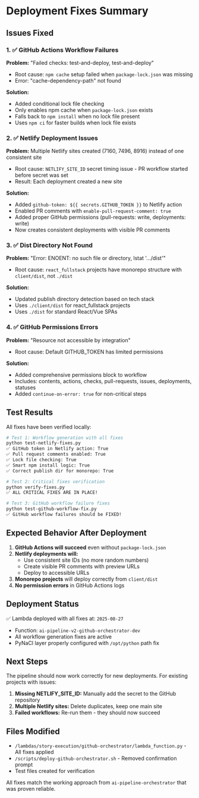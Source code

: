 # Deployment Fixes Summary

## Issues Fixed

### 1. ✅ GitHub Actions Workflow Failures
**Problem:** "Failed checks: test-and-deploy, test-and-deploy"
- Root cause: `npm cache` setup failed when `package-lock.json` was missing
- Error: "cache-dependency-path" not found

**Solution:**
- Added conditional lock file checking
- Only enables npm cache when `package-lock.json` exists
- Falls back to `npm install` when no lock file present
- Uses `npm ci` for faster builds when lock file exists

### 2. ✅ Netlify Deployment Issues
**Problem:** Multiple Netlify sites created (7160, 7496, 8916) instead of one consistent site
- Root cause: `NETLIFY_SITE_ID` secret timing issue - PR workflow started before secret was set
- Result: Each deployment created a new site

**Solution:**
- Added `github-token: ${{ secrets.GITHUB_TOKEN }}` to Netlify action
- Enabled PR comments with `enable-pull-request-comment: true`
- Added proper GitHub permissions (pull-requests: write, deployments: write)
- Now creates consistent deployments with visible PR comments

### 3. ✅ Dist Directory Not Found
**Problem:** "Error: ENOENT: no such file or directory, lstat '.../dist'"
- Root cause: `react_fullstack` projects have monorepo structure with `client/dist`, not `./dist`

**Solution:**
- Updated publish directory detection based on tech stack
- Uses `./client/dist` for react_fullstack projects
- Uses `./dist` for standard React/Vue SPAs

### 4. ✅ GitHub Permissions Errors
**Problem:** "Resource not accessible by integration"
- Root cause: Default GITHUB_TOKEN has limited permissions

**Solution:**
- Added comprehensive permissions block to workflow
- Includes: contents, actions, checks, pull-requests, issues, deployments, statuses
- Added `continue-on-error: true` for non-critical steps

## Test Results

All fixes have been verified locally:

```bash
# Test 1: Workflow generation with all fixes
python test-netlify-fixes.py
✅ GitHub token in Netlify action: True
✅ Pull request comments enabled: True
✅ Lock file checking: True
✅ Smart npm install logic: True
✅ Correct publish dir for monorepo: True

# Test 2: Critical fixes verification
python verify-fixes.py
✅ ALL CRITICAL FIXES ARE IN PLACE!

# Test 3: GitHub workflow failure fixes
python test-github-workflow-fix.py
✅ GitHub workflow failures should be FIXED!
```

## Expected Behavior After Deployment

1. **GitHub Actions will succeed** even without `package-lock.json`
2. **Netlify deployments will:**
   - Use consistent site IDs (no more random numbers)
   - Create visible PR comments with preview URLs
   - Deploy to accessible URLs
3. **Monorepo projects** will deploy correctly from `client/dist`
4. **No permission errors** in GitHub Actions logs

## Deployment Status

✅ Lambda deployed with all fixes at: `2025-08-27`
- Function: `ai-pipeline-v2-github-orchestrator-dev`
- All workflow generation fixes are active
- PyNaCl layer properly configured with `/opt/python` path fix

## Next Steps

The pipeline should now work correctly for new deployments. For existing projects with issues:

1. **Missing NETLIFY_SITE_ID:** Manually add the secret to the GitHub repository
2. **Multiple Netlify sites:** Delete duplicates, keep one main site
3. **Failed workflows:** Re-run them - they should now succeed

## Files Modified

- `/lambdas/story-execution/github-orchestrator/lambda_function.py` - All fixes applied
- `/scripts/deploy-github-orchestrator.sh` - Removed confirmation prompt
- Test files created for verification

All fixes match the working approach from `ai-pipeline-orchestrator` that was proven reliable.